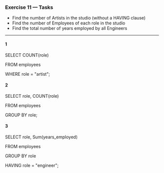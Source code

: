 ### Exercise 11 — Tasks
+ Find the number of Artists in the studio (without a HAVING clause)
+ Find the number of Employees of each role in the studio
+ Find the total number of years employed by all Engineers

_________________

#### 1

SELECT COUNT(role)

FROM employees

WHERE role = "artist";

#### 2

SELECT role, COUNT(role)

FROM employees

GROUP BY role;

#### 3

SELECT role, Sum(years_employed)

FROM employees

GROUP BY role

HAVING role = "engineer";
